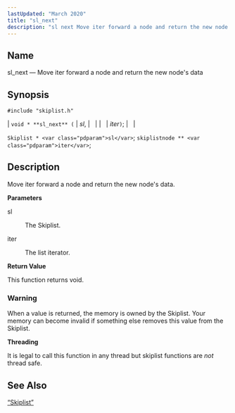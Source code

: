 ```yaml
---
lastUpdated: "March 2020"
title: "sl_next"
description: "sl next Move iter forward a node and return the new node's data void sl next sl iter Skiplist sl skiplistnode iter Move iter forward a node and return the new node's data sl The Skiplist iter The list iterator This function returns void When a value is returned the..."
---
```


<a name="apis.sl_next"></a> 
## Name

sl_next — Move iter forward a node and return the new node's data

## Synopsis

`#include "skiplist.h"`

| `void * **sl_next** (` | <var class="pdparam">sl</var>, |   |
|   | <var class="pdparam">iter</var>`)`; |   |

`Skiplist * <var class="pdparam">sl</var>`;
`skiplistnode ** <var class="pdparam">iter</var>`;<a name="idp61048528"></a> 
## Description

Move iter forward a node and return the new node's data.

**<a name="idp61049760"></a> Parameters**

<dl class="variablelist">

<dt>sl</dt>

<dd>

The Skiplist.

</dd>

<dt>iter</dt>

<dd>

The list iterator.

</dd>

</dl>

**<a name="idp61054304"></a> Return Value**

This function returns void.

### Warning

When a value is returned, the memory is owned by the Skiplist. Your memory can become invalid if something else removes this value from the Skiplist.

**<a name="idp61056272"></a> Threading**

It is legal to call this function in any thread but skiplist functions are *not* thread safe.

<a name="idp61057856"></a> 
## See Also

[“Skiplist”](/momentum/3/3-api/structs-skiplist)